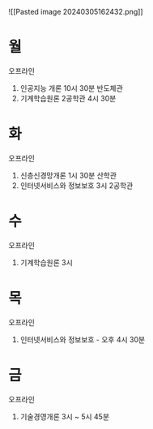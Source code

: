 ![[Pasted image 20240305162432.png]]

# 월 
오프라인 
1. 인공지능 개론 10시 30분 반도체관 
2. 기계학습원론 2공학관 4시 30분 

# 화
오프라인 
1. 신층신경망개론 1시 30분 산학관 
2. 인터넷서비스와 정보보호 3시 2공학관

# 수
오프라인
1. 기계학습원론 3시 

# 목
오프라인 
1. 인터넷서비스와 정보보호 - 오후 4시 30분 

# 금 
오프라인 
1. 기술경영개론 3시 ~ 5시 45분 